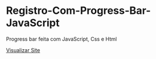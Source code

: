 # Registro-Com-Progress-Bar-JavaScript
Progress bar feita com JavaScript, Css e Html

<a href="https://lphbackspace.github.io/Registro-Com-Progress-Bar-JavaScript/progress%20bar%20em%20javascript/index.html">Visualizar Site</a>
